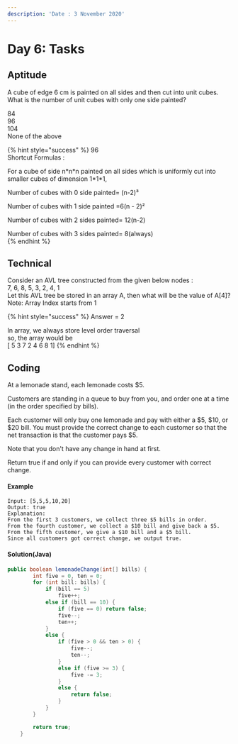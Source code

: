 ```yaml
---
description: 'Date : 3 November 2020'
---
```


# Day 6: Tasks

## Aptitude

A cube of edge 6 cm is painted on all sides and then cut into unit cubes. What is the number of unit cubes with only one side painted?

84  
96  
104   
None of the above

{% hint style="success" %}
96  
Shortcut Formulas :

For a cube of side n\*n\*n painted on all sides which is uniformly cut into smaller cubes of dimension 1\*1\*1,

Number of cubes with 0 side painted= \(n-2\)³

Number of cubes with 1 side painted =6\(n - 2\)²

Number of cubes with 2 sides painted= 12\(n-2\)

Number of cubes with 3 sides painted= 8\(always\)  
{% endhint %}

## Technical

Consider an AVL tree constructed from the given below nodes :   
7, 6, 8, 5, 3, 2, 4, 1  
Let this AVL tree be stored in an array A, then what will be the value of A\[4\]?  
Note: Array Index starts from 1  


{% hint style="success" %}
Answer = 2  
  
In array, we always store level order traversal  
so, the array would be  
\[ 5 3 7 2 4 6 8 1\]
{% endhint %}

## Coding

At a lemonade stand, each lemonade costs $5. 

Customers are standing in a queue to buy from you, and order one at a time \(in the order specified by bills\).

Each customer will only buy one lemonade and pay with either a $5, $10, or $20 bill.  You must provide the correct change to each customer so that the net transaction is that the customer pays $5.

 Note that you don't have any change in hand at first.

 Return true if and only if you can provide every customer with correct change.

#### Example

```text
Input: [5,5,5,10,20]
Output: true
Explanation: 
From the first 3 customers, we collect three $5 bills in order.
From the fourth customer, we collect a $10 bill and give back a $5.
From the fifth customer, we give a $10 bill and a $5 bill.
Since all customers got correct change, we output true.
```

#### Solution\(Java\)

```java
public boolean lemonadeChange(int[] bills) {
        int five = 0, ten = 0;
        for (int bill: bills) {
            if (bill == 5)
                five++;
            else if (bill == 10) {
                if (five == 0) return false;
                five--;
                ten++;
            } 
            else {
                if (five > 0 && ten > 0) {
                    five--;
                    ten--;
                } 
                else if (five >= 3) {
                    five -= 3;
                } 
                else {
                    return false;
                }
            }
        }

        return true;
    }
```

### 

